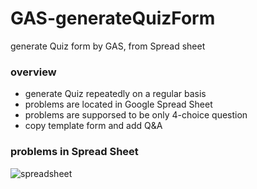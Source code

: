 # GAS-generateQuizForm
generate Quiz form by GAS, from Spread sheet

### overview

- generate Quiz repeatedly on a regular basis
- problems are located in Google Spread Sheet
- problems are supporsed to be only 4-choice question 
- copy template form and add Q&A

### problems in Spread Sheet

![spreadsheet](https://i.gyazo.com/ef38102568419d154f41cc3f0d735a01.png)

